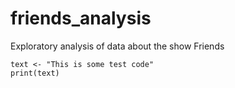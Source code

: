 # friends_analysis
Exploratory analysis of data about the show Friends

``` {r test}
text <- "This is some test code"
print(text)
```